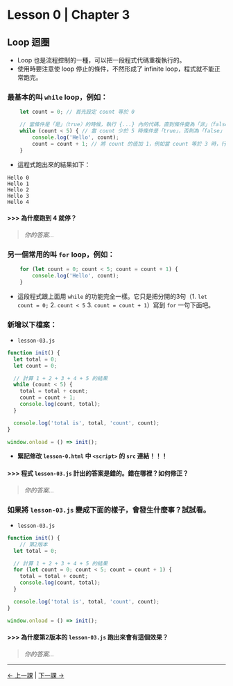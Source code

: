 # Lesson 0 | Chapter 3

## Loop 迴圈
- Loop 也是流程控制的一種，可以把一段程式代碼重複執行的。
- 使用時要注意使 loop 停止的條件，不然形成了 infinite loop，程式就不能正常跑完。

### 最基本的叫 `while` loop，例如：
```javascript
	let count = 0; // 首先設定 count 等於 0

	// 當條件是「是」（true）的時候，執行 {...} 內的代碼，直到條件變為「非」（false）
	while (count < 5) { // 當 count 少於 5 時條件是「true」，否則為「false」
		console.log('Hello', count);
		count = count + 1; // 將 count 的值加 1，例如當 count 等於 3 時，行完這句 count 變成等於 4
	}
```
- 這程式跑出來的結果如下：
```
Hello 0
Hello 1
Hello 2
Hello 3
Hello 4
```

#### >>> 為什麼跑到 4 就停？
> _你的答案..._

### 另一個常用的叫 `for` loop，例如：
```javascript
	for (let count = 0; count < 5; count = count + 1) {
		console.log('Hello', count);
	}
```
- 這段程式跟上面用 `while` 的功能完全一樣。它只是把分開的3句（1. `let count = 0;` 2. `count < 5` 3. `count = count + 1`）寫到 `for` 一句下面吧。

### 新增以下檔案：
- `lesson-03.js`
```javascript
function init() {
  let total = 0;
  let count = 0;

  // 計算 1 + 2 + 3 + 4 + 5 的結果
  while (count < 5) {
    total = total + count;
    count = count + 1;
    console.log(count, total);
  }

  console.log('total is', total, 'count', count);
}

window.onload = () => init();
```
- **緊記修改 `lesson-0.html` 中 `<script>` 的 `src` 連結！！！**

#### >>> 程式 `lesson-03.js` 計出的答案是錯的。錯在哪裡？如何修正？
> _你的答案..._

### 如果將 `lesson-03.js` 變成下面的樣子，會發生什麼事？試試看。
- `lesson-03.js`
```javascript
function init() {
	// 第2版本
  let total = 0;

  // 計算 1 + 2 + 3 + 4 + 5 的結果
  for (let count = 0; count < 5; count = count + 1) {
    total = total + count;
    console.log(count, total);
  }

  console.log('total is', total, 'count', count);
}

window.onload = () => init();
```

#### >>> 為什麼第2版本的 `lesson-03.js` 跑出來會有這個效果？
> _你的答案..._

---

[← 上一課](lesson-02.md) | [下一課 →](lesson-04.md)
